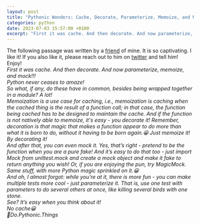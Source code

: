 ```yaml
---
layout: post
title: "Pythonic Wonders: Cache, Decorate, Parameterize, Memoize, and Mock!"
categories: python
date: 2023-07-03 15:57:00 +0100
excerpt: "First it was cache. And then decorate. And now parameterize, memoize, and mock!!! Python never ceases to amaze!"
---
```

The following passage was written by a [friend](https://twitter.com/kpakpando1) of mine. It is so captivating. I like it! If you also like it, please reach out to him on [twitter](https://twitter.com/kpakpando1) and tell him!  
Enjoy!  
_First it was cache. And then decorate. And now parameterize, memoize, and mock!!!_  
_Python never ceases to amaze!_  
_So what, if any, do these have in common, besides being wrapped together in a module? A lot!_  
_Memoization is a use case for caching, i.e., memoization is caching when the cached thing is the result of a function call; in that case, the function being cached has to be designed to maintain the cache. And if the function is not natively able to memoize, it's easy - you decorate it! Remember, decoration is that magic that makes a function appear to do more than what it is born to do, without it having to be born again.😀 Just memoize it! By decorating it!_  
_And after that, you can even mock it. Yes, that’s right - pretend to be the function when you are a pure fake! And it’s easy to do that too - just import Mock from unittest.mock and create a mock object and make it fake to return anything you wish! Or, if you are enjoying the pun, try MagicMock. Same stuff, with more Python magic sprinkled on it.😀_  
_And oh, I almost forgot: while you’re at it, there is more fun - you can make multiple tests more cool - just parameterize it. That is, use one test with parameters to do several others at once, like killing several birds with one stone._  
_See? It’s easy when you think about it!_  
_No cache😀_  
_🤩Do.Pythonic.Things_  
